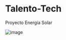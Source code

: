 # Talento-Tech
Proyecto Energía Solar


![image](https://github.com/user-attachments/assets/b21690db-baec-4a36-bcab-3549fafbde3a)
